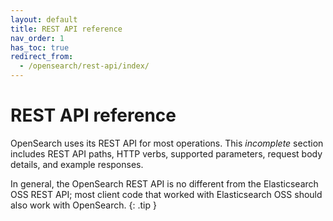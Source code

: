 ```yaml
---
layout: default
title: REST API reference
nav_order: 1
has_toc: true
redirect_from:
  - /opensearch/rest-api/index/
---
```


# REST API reference

OpenSearch uses its REST API for most operations. This _incomplete_ section includes REST API paths, HTTP verbs, supported parameters, request body details, and example responses.

In general, the OpenSearch REST API is no different from the Elasticsearch OSS REST API; most client code that worked with Elasticsearch OSS should also work with OpenSearch.
{: .tip }
